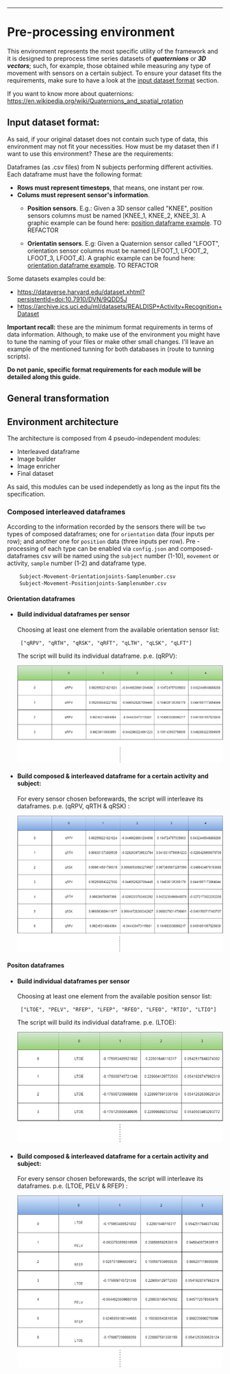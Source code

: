 -----------------------------------------

# Pre-processing environment
This environment represents the most specific utility of the framework and it is designed to preprocess time series datasets of ***quaternions*** or ***3D vectors***; such, for example, those obtained while measuring any type of movement with sensors on a certain subject. To ensure your dataset fits the requirements, make sure to have a look at the [input dataset format](README#L8) section.

If you want to know more about quaternions: https://en.wikipedia.org/wiki/Quaternions_and_spatial_rotation

## Input dataset format: 
As said, if your original dataset does not contain such type of data, this environment may not fit your necessities. How must be my dataset then if I want to use this environment? These are the requirements:

Dataframes (as .csv files) from N subjects performing different activities. Each dataframe must have the following format:
- **Rows must represent timesteps**, that means, one instant per row.
- **Colums must represent sensor's information**.
    - **Position sensors**. E.g.: 
      Given a 3D sensor called "KNEE", position sensors columns must be named [KNEE_1, KNEE_2, KNEE_3]. A graphic example can be found here:  [position dataframe example](doc/images/3d_vector_input_dataset.png).  TO REFACTOR

    - **Orientatin sensors**. E.g:
      Given a Quaternion sensor called "LFOOT", orientation sensor columns must be named [LFOOT_1, LFOOT_2, LFOOT_3, LFOOT_4]. A graphic example can be found here:  [orientation dataframe example](doc/images/quaternion_input_dataset.png). TO REFACTOR

Some datasets examples could be:

- https://dataverse.harvard.edu/dataset.xhtml?persistentId=doi:10.7910/DVN/9QDD5J
- https://archive.ics.uci.edu/ml/datasets/REALDISP+Activity+Recognition+Dataset

**Important recall:** these are the minimum format requirements in terms of data information. Although, to make use of the environment you might have to tune the naming of your files or make other small changes.
I'll leave an example of the mentioned tunning for both databases in (route to tunning scripts).

**Do not panic, specific format requirements for each module will be detailed along this guide.**
## General transformation


## Environment architecture
The architecture is composed from 4 pseudo-independent modules:

- Interleaved dataframe
- Image builder
- Image enricher
- Final dataset


As said, this modules can be used independetly as long as the input fits the specification.

### Composed interleaved dataframes
According to the information recorded by the sensors there will be `two` types of composed dataframes; one for `orientation` data (four inputs per row); and another one for `position` data (three inputs per row). Pre -processing of each type can be enabled via `config.json` and composed-dataframes csv will be named using the `subject` number (1-10), `movement` or activity, `sample` number (1-2) and dataframe type.

``` 
    Subject-Movement-Orientationjoints-Samplenumber.csv
    Subject-Movement-Positionjoints-Samplenumber.csv
```

#### Orientation dataframes

+ #### Build individual dataframes per sensor
    Choosing at least one element from the available orientation sensor list:
    ```
     ["qRPV", "qRTH", "qRSK", "qRFT", "qLTH", "qLSK", "qLFT"]
    ```
    The script will build its individual dataframe. p.e. (qRPV):
    
    ![Usage_schema](../doc/images/individual-orientation-df.png)
    
+ #### Build composed & interleaved dataframe for a certain activity and subject:
    
    For every sensor chosen beforewards, the script will interleave its dataframes. p.e. (qRPV, qRTH & qRSK) : 

    ![Usage_schema](../doc/images/composed-orientation-df.png)
    

#### Positon dataframes

+ #### Build individual dataframes per sensor
    Choosing at least one element from the available position sensor list:
    ```
     ["LTOE", "PELV", "RFEP", "LFEP", "RFEO", "LFEO", "RTIO", "LTIO"]
    ```
    The script will build its individual dataframe. p.e. (LTOE):
    
    ![Usage_schema](../doc/images/individual-position-df.png)

+ #### Build composed & interleaved dataframe for a certain activity and subject:

    For every sensor chosen beforewards, the script will interleave its dataframes. p.e. (LTOE, PELV & RFEP) : 

    ![Usage_schema](../doc/images/composed-position-df.png)

